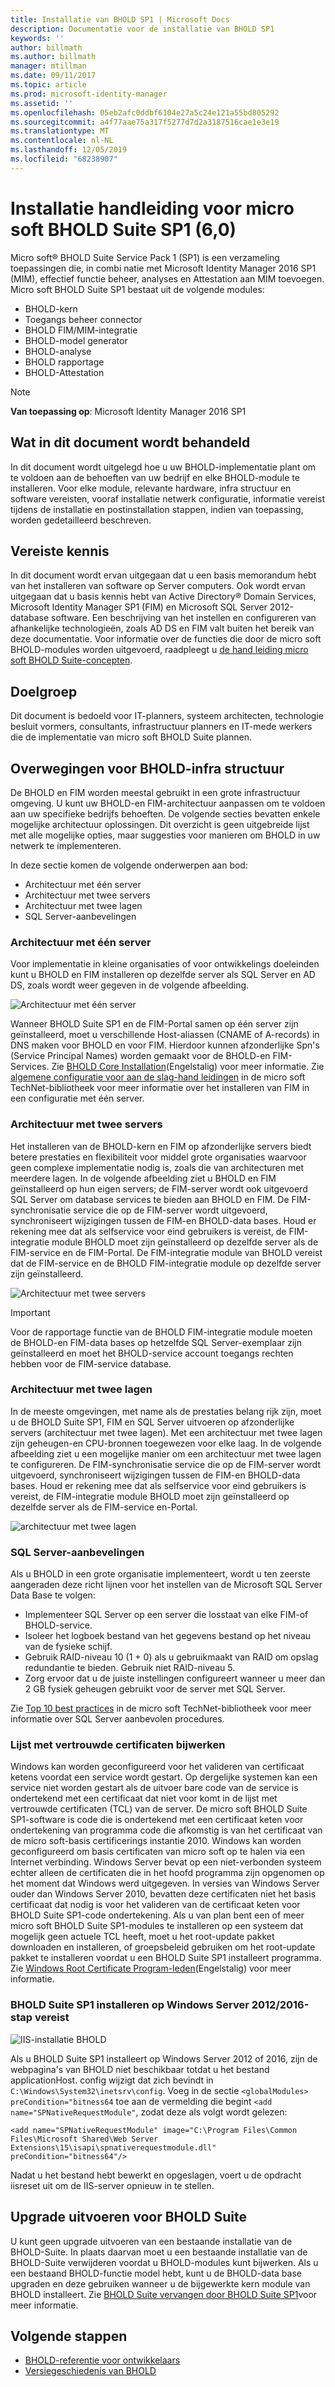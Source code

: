```yaml
---
title: Installatie van BHOLD SP1 | Microsoft Docs
description: Documentatie voor de installatie van BHOLD SP1
keywords: ''
author: billmath
ms.author: billmath
manager: mtillman
ms.date: 09/11/2017
ms.topic: article
ms.prod: microsoft-identity-manager
ms.assetid: ''
ms.openlocfilehash: 05eb2afc0ddbf6104e27a5c24e121a55bd805292
ms.sourcegitcommit: a4f77aae75a317f5277d7d2a3187516cae1e3e19
ms.translationtype: MT
ms.contentlocale: nl-NL
ms.lasthandoff: 12/05/2019
ms.locfileid: "68238907"
---
```

# <a name="microsoft-bhold-suite-sp1-60-installation-guide"></a>Installatie handleiding voor micro soft BHOLD Suite SP1 (6,0)

Micro soft® BHOLD Suite Service Pack 1 (SP1) is een verzameling toepassingen die, in combi natie met Microsoft Identity Manager 2016 SP1 (MIM), effectief functie beheer, analyses en Attestation aan MIM toevoegen. Micro soft BHOLD Suite SP1 bestaat uit de volgende modules:

- BHOLD-kern
- Toegangs beheer connector
- BHOLD FIM/MIM-integratie
- BHOLD-model generator
- BHOLD-analyse
- BHOLD rapportage
- BHOLD-Attestation


> [!NOTE]
> **Van toepassing op**: Microsoft Identity Manager 2016 SP1

## <a name="what-this-document-covers"></a>Wat in dit document wordt behandeld

In dit document wordt uitgelegd hoe u uw BHOLD-implementatie plant om te voldoen aan de behoeften van uw bedrijf en elke BHOLD-module te installeren. Voor elke module, relevante hardware, infra structuur en software vereisten, vooraf installatie netwerk configuratie, informatie vereist tijdens de installatie en postinstallation stappen, indien van toepassing, worden gedetailleerd beschreven.

## <a name="pre-requisite-knowledge"></a>Vereiste kennis

In dit document wordt ervan uitgegaan dat u een basis memorandum hebt van het installeren van software op Server computers. Ook wordt ervan uitgegaan dat u basis kennis hebt van Active Directory® Domain Services, Microsoft Identity Manager SP1 (FIM) en Microsoft SQL Server 2012-database software. Een beschrijving van het instellen en configureren van afhankelijke technologieën, zoals AD DS en FIM valt buiten het bereik van deze documentatie. Voor informatie over de functies die door de micro soft BHOLD-modules worden uitgevoerd, raadpleegt u [de hand leiding micro soft BHOLD Suite-concepten](https://technet.microsoft.com/library/jj134102(v=ws.10).aspx).

## <a name="audience"></a>Doelgroep

Dit document is bedoeld voor IT-planners, systeem architecten, technologie besluit vormers, consultants, infrastructuur planners en IT-mede werkers die de implementatie van micro soft BHOLD Suite plannen.

## <a name="bhold-infrastructure-considerations"></a>Overwegingen voor BHOLD-infra structuur

De BHOLD en FIM worden meestal gebruikt in een grote infrastructuur omgeving. U kunt uw BHOLD-en FIM-architectuur aanpassen om te voldoen aan uw specifieke bedrijfs behoeften. De volgende secties bevatten enkele mogelijke architectuur oplossingen. Dit overzicht is geen uitgebreide lijst met alle mogelijke opties, maar suggesties voor manieren om BHOLD in uw netwerk te implementeren.
 
In deze sectie komen de volgende onderwerpen aan bod:

- Architectuur met één server
- Architectuur met twee servers
- Architectuur met twee lagen
- SQL Server-aanbevelingen

### <a name="single-server-architecture"></a>Architectuur met één server

Voor implementatie in kleine organisaties of voor ontwikkelings doeleinden kunt u BHOLD en FIM installeren op dezelfde server als SQL Server en AD DS, zoals wordt weer gegeven in de volgende afbeelding.
 
![Architectuur met één server](media/bhold-installation-guide/single.png)

Wanneer BHOLD Suite SP1 en de FIM-Portal samen op één server zijn geïnstalleerd, moet u verschillende Host-aliassen (CNAME of A-records) in DNS maken voor BHOLD en voor FIM. Hierdoor kunnen afzonderlijke Spn's (Service Principal Names) worden gemaakt voor de BHOLD-en FIM-Services. Zie [BHOLD Core Installation](https://technet.microsoft.com/library/jj134095(v=ws.10).aspx)(Engelstalig) voor meer informatie.
Zie [algemene configuratie voor aan de slag-hand leidingen](https://technet.microsoft.com/library/ff575965.aspx) in de micro soft TechNet-bibliotheek voor meer informatie over het installeren van FIM in een configuratie met één server.

### <a name="dual-server-architecture"></a>Architectuur met twee servers

Het installeren van de BHOLD-kern en FIM op afzonderlijke servers biedt betere prestaties en flexibiliteit voor middel grote organisaties waarvoor geen complexe implementatie nodig is, zoals die van architecturen met meerdere lagen. In de volgende afbeelding ziet u BHOLD en FIM geïnstalleerd op hun eigen servers; de FIM-server wordt ook uitgevoerd SQL Server om database services te bieden aan BHOLD en FIM. De FIM-synchronisatie service die op de FIM-server wordt uitgevoerd, synchroniseert wijzigingen tussen de FIM-en BHOLD-data bases. Houd er rekening mee dat als selfservice voor eind gebruikers is vereist, de FIM-integratie module BHOLD moet zijn geïnstalleerd op dezelfde server als de FIM-service en de FIM-Portal. De FIM-integratie module van BHOLD vereist dat de FIM-service en de BHOLD FIM-integratie module op dezelfde server zijn geïnstalleerd.

![Architectuur met twee servers](media/bhold-installation-guide/dual.png)

> [!IMPORTANT]
> Voor de rapportage functie van de BHOLD FIM-integratie module moeten de BHOLD-en FIM-data bases op hetzelfde SQL Server-exemplaar zijn geïnstalleerd en moet het BHOLD-service account toegangs rechten hebben voor de FIM-service database.

### <a name="two-tier-architecture"></a>Architectuur met twee lagen

In de meeste omgevingen, met name als de prestaties belang rijk zijn, moet u de BHOLD Suite SP1, FIM en SQL Server uitvoeren op afzonderlijke servers (architectuur met twee lagen). Met een architectuur met twee lagen zijn geheugen-en CPU-bronnen toegewezen voor elke laag. In de volgende afbeelding ziet u een mogelijke manier om een architectuur met twee lagen te configureren. De FIM-synchronisatie service die op de FIM-server wordt uitgevoerd, synchroniseert wijzigingen tussen de FIM-en BHOLD-data bases. Houd er rekening mee dat als selfservice voor eind gebruikers is vereist, de FIM-integratie module BHOLD moet zijn geïnstalleerd op dezelfde server als de FIM-service en-Portal.

![architectuur met twee lagen](media/bhold-installation-guide/two-tier.png)

### <a name="sql-server-recommendations"></a>SQL Server-aanbevelingen

Als u BHOLD in een grote organisatie implementeert, wordt u ten zeerste aangeraden deze richt lijnen voor het instellen van de Microsoft SQL Server Data Base te volgen:

- Implementeer SQL Server op een server die losstaat van elke FIM-of BHOLD-service.
- Isoleer het logboek bestand van het gegevens bestand op het niveau van de fysieke schijf.
- Gebruik RAID-niveau 10 (1 + 0) als u gebruikmaakt van RAID om opslag redundantie te bieden. Gebruik niet RAID-niveau 5.
- Zorg ervoor dat u de juiste instellingen configureert wanneer u meer dan 2 GB fysiek geheugen gebruikt voor de server met SQL Server.

Zie [Top 10 best practices](https://www.microsoft.com/technet/prodtechnol/sql/bestpractice/storage-top-10.mspx) in de micro soft TechNet-bibliotheek voor meer informatie over SQL Server aanbevolen procedures.

### <a name="trusted-certificates-list-update"></a>Lijst met vertrouwde certificaten bijwerken

Windows kan worden geconfigureerd voor het valideren van certificaat ketens voordat een service wordt gestart. Op dergelijke systemen kan een service niet worden gestart als de uitvoer bare code van de service is ondertekend met een certificaat dat niet voor komt in de lijst met vertrouwde certificaten (TCL) van de server. De micro soft BHOLD Suite SP1-software is code die is ondertekend met een certificaat keten voor ondertekening van programma code die afkomstig is van het certificaat van de micro soft-basis certificerings instantie 2010.
Windows kan worden geconfigureerd om basis certificaten van micro soft op te halen via een Internet verbinding. Windows Server bevat op een niet-verbonden systeem echter alleen de certificaten die in het hoofd programma zijn opgenomen op het moment dat Windows werd uitgegeven. In versies van Windows Server ouder dan Windows Server 2010, bevatten deze certificaten niet het basis certificaat dat nodig is voor het valideren van de certificaat keten voor BHOLD Suite SP1-code ondertekening. Als u van plan bent een of meer micro soft BHOLD Suite SP1-modules te installeren op een systeem dat mogelijk geen actuele TCL heeft, moet u het root-update pakket downloaden en installeren, of groepsbeleid gebruiken om het root-update pakket te installeren voordat u een BHOLD Suite SP1 installeert programma. Zie [Windows Root Certificate Program-leden](http://support.microsoft.com/kb/931125)(Engelstalig) voor meer informatie.

### <a name="installing-bhold-suite-sp1-on-windows-server-20122016-required-step"></a>BHOLD Suite SP1 installeren op Windows Server 2012/2016-stap vereist 

![IIS-installatie BHOLD](media/bhold-installation-guide/iis-install-bhold.png)

Als u BHOLD Suite SP1 installeert op Windows Server 2012 of 2016, zijn de webpagina's van BHOLD niet beschikbaar totdat u het bestand applicationHost. config wijzigt dat zich bevindt in ```C:\Windows\System32\inetsrv\config```. Voeg in de sectie ```<globalModules>``` ```preCondition="bitness64``` toe aan de vermelding die begint ```<add name="SPNativeRequestModule"```, zodat deze als volgt wordt gelezen:

```<add name="SPNativeRequestModule" image="C:\Program Files\Common Files\Microsoft Shared\Web Server Extensions\15\isapi\spnativerequestmodule.dll" preCondition="bitness64"/>```

Nadat u het bestand hebt bewerkt en opgeslagen, voert u de opdracht iisreset uit om de IIS-server opnieuw in te stellen.


## <a name="upgrading-bhold-suite"></a>Upgrade uitvoeren voor BHOLD Suite

U kunt geen upgrade uitvoeren van een bestaande installatie van de BHOLD-Suite. In plaats daarvan moet u een bestaande installatie van de BHOLD-Suite verwijderen voordat u BHOLD-modules kunt bijwerken. Als u een bestaand BHOLD-functie model hebt, kunt u de BHOLD-data base upgraden en deze gebruiken wanneer u de bijgewerkte kern module van BHOLD installeert. Zie [BHOLD Suite vervangen door BHOLD Suite SP1](https://technet.microsoft.com/library/jj874043(v=ws.10).aspx)voor meer informatie.


## <a name="next-steps"></a>Volgende stappen

- [BHOLD-referentie voor ontwikkelaars](../reference/mim2016-bhold-developer-reference.md)
- [Versiegeschiedenis van BHOLD](../reference/version-bhold-history.md)
